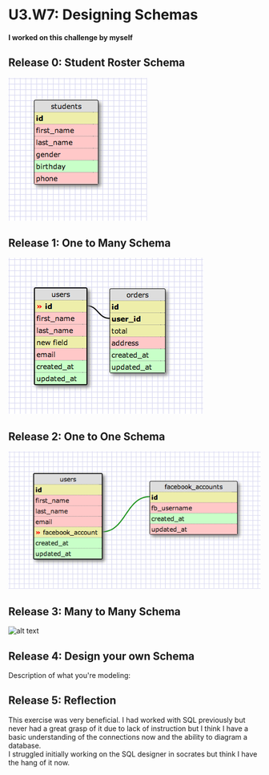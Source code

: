 # U3.W7: Designing Schemas


#### I worked on this challenge by myself


## Release 0: Student Roster Schema
![alt text](https://github.com/rickytux/phase_0_unit_3/blob/master/images/roster.png "My Roster Solution")

## Release 1: One to Many Schema
![alt text](https://github.com/rickytux/phase_0_unit_3/blob/master/images/one_to_many.png "My One to many Solution")


## Release 2: One to One Schema
![alt text](https://github.com/rickytux/phase_0_unit_3/blob/master/images/one_to_one.png "My One to many Solution")


## Release 3: Many to Many Schema
![alt text](https://github.com/rickytux/phase_0_unit_3/blob/master/images/many_to_many.png "My One to many Solution")


## Release 4: Design your own Schema
Description of what you're modeling: 

<!-- display your one-to-one image inline here -->
<!-- display your many-to-many image inline here -->

## Release 5: Reflection
This exercise was very beneficial.  I had worked with SQL previously but never had a great grasp of it due to lack of 
instruction but I think I have a basic understanding of the connections now and the ability to diagram a database.  
I struggled initially working on the SQL designer in socrates but think I have the hang of it now. 